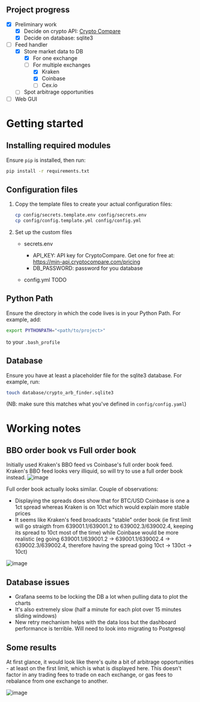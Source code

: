 ## Project progress

- [x] Preliminary work
   - [x] Decide on crypto API:  <a href="https://min-api.cryptocompare.com/" target="_blank">Crypto Compare</a>
   - [x] Decide on database: sqlite3
- [ ] Feed handler
   - [x] Store market data to DB
      - [x] For one exchange
      - [ ] For multiple exchanges
         - [x] Kraken
         - [x] Coinbase
         - [ ] Cex.io
   - [ ] Spot arbitrage opportunities
- [ ] Web GUI

# Getting started
## Installing required modules

Ensure `pip` is installed, then run:
``` sh
pip install -r requirements.txt
```

## Configuration files

1. Copy the template files to create your actual configuration files:

   ```sh
   cp config/secrets.template.env config/secrets.env
   cp config/config.template.yml config/config.yml
   ```

2. Set up the custom files 

    * secrets.env
        * API_KEY: API key for CryptoCompare. Get one for free at: https://min-api.cryptocompare.com/pricing
        * DB_PASSWORD: password for you database
    
    * config.yml
    TODO

## Python Path

Ensure the directory in which the code lives is in your Python Path.
For example, add:
``` sh
export PYTHONPATH="<path/to/project>"
```
to your `.bash_profile`

## Database

Ensure you have at least a placeholder file for the sqlite3 database.
For example, run:
``` sh
touch database/crypto_arb_finder.sqlite3
```
(NB: make sure this matches what you've defined in `config/config.yaml`)


# Working notes

## BBO order book vs Full order book

Initially used Kraken's BBO feed vs Coinbase's full order book feed. Kraken's BBO feed looks very illiquid, so will try to use a full order book instead.
![image](https://github.com/user-attachments/assets/8acb6ea0-5056-4c56-871b-54da4a93e2b5)

Full order book actually looks similar. Couple of observations:
- Displaying the spreads does show that for BTC/USD Coinbase is one a 1ct spread whereas Kraken is on 10ct which would explain more stable prices
- It seems like Kraken's feed broadcasts "stable" order book (ie first limit will go straigth from 639001.1/639001.2 to 639002.3/639002.4, keeping its spread to 10ct most of the time) while Coinbase would be more realistic (eg going 639001.1/639001.2 -> 639001.1/639002.4 -> 639002.3/639002.4, therefore having the spread going 10ct -> 130ct -> 10ct)

![image](https://github.com/user-attachments/assets/7264d615-3bfa-4815-b020-091c124102a2)

## Database issues

- Grafana seems to be locking the DB a lot when pulling data to plot the charts
- It's also extremely slow (half a minute for each plot over 15 minutes sliding windows)
- New retry mechanism helps with the data loss but the dashboard performance is terrible. Will need to look into migrating to Postgresql


## Some results

At first glance, it would look like there's quite a bit of arbitrage opportunities - at least on the first limit, which is what is displayed here. This doesn't factor in any trading fees to trade on each exchange, or gas fees to rebalance from one exchange to another.

![image](https://github.com/user-attachments/assets/8af95b92-4dce-484d-9937-3ec5b935fbc7)
